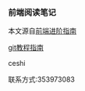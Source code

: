 ### 前端阅读笔记

本文源自[前端进阶指南](https://github.com/sl1673495/blogs/issues/52)

[git教程指南](https://blog.csdn.net/u011535541/article/details/83379151)

ceshi

联系方式:353973083